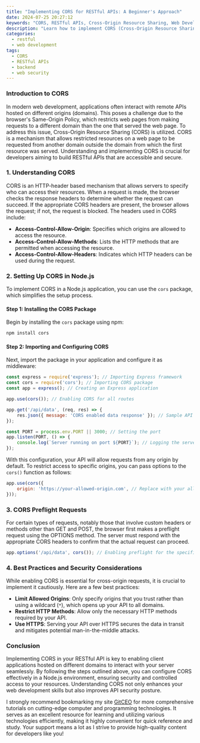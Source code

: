 ```yaml
---
title: "Implementing CORS for RESTful APIs: A Beginner's Approach"
date: 2024-07-25 20:27:12
keywords: "CORS, RESTful APIs, Cross-Origin Resource Sharing, Web Development, API Security"
description: "Learn how to implement CORS (Cross-Origin Resource Sharing) in RESTful APIs through a beginner-friendly approach. This article provides detailed explanations of CORS, its importance, and step-by-step instructions on how to configure CORS in both Node.js and Express applications. Understand common use cases, security implications, and best practices to effectively utilize CORS in your web applications. Ideal for developers looking to enhance their API security and improve client-server interactions. Gain a solid foundation in CORS and apply it to your projects with ease."
categories:
  - restful
  - web development
tags:
  - CORS
  - RESTful APIs
  - backend
  - web security
---
```


### Introduction to CORS

In modern web development, applications often interact with remote APIs hosted on different origins (domains). This poses a challenge due to the browser's Same-Origin Policy, which restricts web pages from making requests to a different domain than the one that served the web page. To address this issue, Cross-Origin Resource Sharing (CORS) is utilized. CORS is a mechanism that allows restricted resources on a web page to be requested from another domain outside the domain from which the first resource was served. Understanding and implementing CORS is crucial for developers aiming to build RESTful APIs that are accessible and secure.

<!-- more -->

### 1. Understanding CORS

CORS is an HTTP-header based mechanism that allows servers to specify who can access their resources. When a request is made, the browser checks the response headers to determine whether the request can succeed. If the appropriate CORS headers are present, the browser allows the request; if not, the request is blocked. The headers used in CORS include:

- **Access-Control-Allow-Origin**: Specifies which origins are allowed to access the resource.
- **Access-Control-Allow-Methods**: Lists the HTTP methods that are permitted when accessing the resource.
- **Access-Control-Allow-Headers**: Indicates which HTTP headers can be used during the request.

### 2. Setting Up CORS in Node.js

To implement CORS in a Node.js application, you can use the `cors` package, which simplifies the setup process.

#### Step 1: Installing the CORS Package

Begin by installing the `cors` package using npm:

```bash
npm install cors
```

#### Step 2: Importing and Configuring CORS

Next, import the package in your application and configure it as middleware:

```javascript
const express = require('express'); // Importing Express framework
const cors = require('cors'); // Importing CORS package
const app = express(); // Creating an Express application

app.use(cors()); // Enabling CORS for all routes

app.get('/api/data', (req, res) => {
    res.json({ message: 'CORS enabled data response' }); // Sample API route response
});

const PORT = process.env.PORT || 3000; // Setting the port
app.listen(PORT, () => {
    console.log(`Server running on port ${PORT}`); // Logging the server status
});
```

With this configuration, your API will allow requests from any origin by default. To restrict access to specific origins, you can pass options to the `cors()` function as follows:

```javascript
app.use(cors({
    origin: 'https://your-allowed-origin.com', // Replace with your allowed domain
}));
```

### 3. CORS Preflight Requests

For certain types of requests, notably those that involve custom headers or methods other than GET and POST, the browser first makes a preflight request using the OPTIONS method. The server must respond with the appropriate CORS headers to confirm that the actual request can proceed.

```javascript
app.options('/api/data', cors()); // Enabling preflight for the specified route
```

### 4. Best Practices and Security Considerations

While enabling CORS is essential for cross-origin requests, it is crucial to implement it cautiously. Here are a few best practices:

- **Limit Allowed Origins**: Only specify origins that you trust rather than using a wildcard (`*`), which opens up your API to all domains.
- **Restrict HTTP Methods**: Allow only the necessary HTTP methods required by your API.
- **Use HTTPS**: Serving your API over HTTPS secures the data in transit and mitigates potential man-in-the-middle attacks.

### Conclusion

Implementing CORS in your RESTful API is key to enabling client applications hosted on different domains to interact with your server seamlessly. By following the steps outlined above, you can configure CORS effectively in a Node.js environment, ensuring security and controlled access to your resources. Understanding CORS not only enhances your web development skills but also improves API security posture.

I strongly recommend bookmarking my site [GitCEO](https://gitceo.com) for more comprehensive tutorials on cutting-edge computer and programming technologies. It serves as an excellent resource for learning and utilizing various technologies efficiently, making it highly convenient for quick reference and study. Your support means a lot as I strive to provide high-quality content for developers like you!